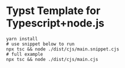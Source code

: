 # Typst Template for Typescript+node.js

```shell
yarn install
# use snippet below to run
npx tsc && node ./dist/cjs/main.snippet.cjs
# full example
npx tsc && node ./dist/cjs/main.cjs
```
